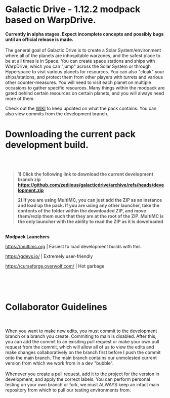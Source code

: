 # Galactic Drive - 1.12.2 modpack based on WarpDrive.

**Currently in alpha stages. Expect incomplete concepts and possibly bugs until an official release is made.**
<br />
<br />
The general goal of Galactic Drive is to create a Solar System/environment where all of the planets are inhospitable warzones, and the safest place to be at all times is in Space. You can create space stations and ships with WarpDrive, which you can "jump" across the Solar System or through Hyperspace to visit various planets for resources. You can also "cloak" your ships/stations, and protect them from other players with turrets and various other counter-measures. You will need to visit each planet on multiple occasions to gather specific resources. Many things within the modpack are gated behind certain resources on certain planets, and you will always need more of them. 

Check out the [WIKI](https://github.com/zediious/galacticdrive/wiki) to keep updated on what the pack contains. You can also view commits from the development branch.

# Downloading the current pack development build. 

<br />
<br />

> **1) Click the following link to download the current development branch zip https://github.com/zediious/galacticdrive/archive/refs/heads/development.zip**
> 
> **2) If you are using MultiMC, you can just add the ZIP as an instance and load up the pack. If you are using any other launcher, take the contents of the
> folder within the downloaded ZIP, and move them/rezip them such that they are at the root of the ZIP. MultiMC is the only launcher with the ability to read the ZIP
> as it is downloaded**

<br />**Modpack Launchers**

https://multimc.org | Easiest to load development builds with this.

https://gdevs.io/ | Extremely user-friendly

https://curseforge.overwolf.com/ | Hot garbage

<br />
<br />
<br />

# Collaborator Guidelines
<br />

When you want to make new edits, you must commit to the development branch or a branch you create. Commiting to main is disabled. After this, you can add the commit to an exisiting pull request or make your own pull request from the commit, which will allow all of us to view the edits and make changes collaboratively on the branch first before I push the commit onto the main branch. The main branch contains our unmolested current version from which we work from in a dev "bubble".
<br /><br />
Whenever you create a pull request, add it to the project for the version in development, and apply the correct labels. You can perform personal testing on your own branch or fork, we must ALWAYS keep an intact main repository from which to pull our testing environments from.


